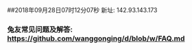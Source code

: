 ##2018年09月28日07时12分07秒 新址: 142.93.143.173
### 兔友常见问题及解答: https://github.com/wanggonging/d/blob/w/FAQ.md
